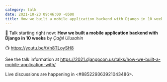 ```yaml
---
category: talk
date: 2021-10-23 09:46:00 -0500
title: How we built a mobile application backend with Django in 10 weeks
---
```


:tada: Talk starting right now: **How we built a mobile application backend with Django in 10 weeks** by *Çağıl Ulusahin*

:tv: https://youtu.be/tVn8TLoySH8

See the talk information at https://2021.djangocon.us/talks/how-we-built-a-mobile-application-with/

Live discussions are happening in <#885229363921043486>.